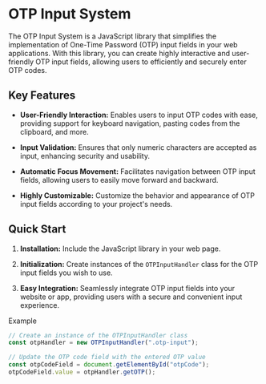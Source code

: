 

# OTP Input System

The OTP Input System is a JavaScript library that simplifies the implementation of One-Time Password (OTP) input fields in your web applications. With this library, you can create highly interactive and user-friendly OTP input fields, allowing users to efficiently and securely enter OTP codes.

## Key Features

- **User-Friendly Interaction:** Enables users to input OTP codes with ease, providing support for keyboard navigation, pasting codes from the clipboard, and more.

- **Input Validation:** Ensures that only numeric characters are accepted as input, enhancing security and usability.

- **Automatic Focus Movement:** Facilitates navigation between OTP input fields, allowing users to easily move forward and backward.

- **Highly Customizable:** Customize the behavior and appearance of OTP input fields according to your project's needs.

## Quick Start

1. **Installation:** Include the JavaScript library in your web page.

2. **Initialization:** Create instances of the `OTPInputHandler` class for the OTP input fields you wish to use.

3. **Easy Integration:** Seamlessly integrate OTP input fields into your website or app, providing users with a secure and convenient input experience.


Example

```javascript
// Create an instance of the OTPInputHandler class
const otpHandler = new OTPInputHandler(".otp-input");

// Update the OTP code field with the entered OTP value
const otpCodeField = document.getElementById("otpCode");
otpCodeField.value = otpHandler.getOTP();
